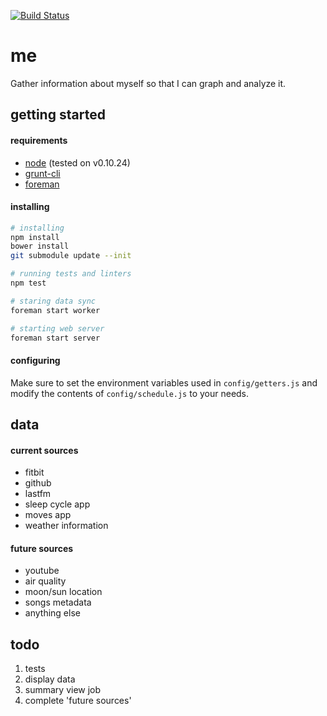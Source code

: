 [![Build Status](https://travis-ci.org/minond/me.svg?branch=master)](https://travis-ci.org/minond/me)

me
===

Gather information about myself so that I can graph and analyze it.

## getting started
#### requirements
* [node](http://nodejs.org/download/) (tested on v0.10.24)
* [grunt-cli](http://gruntjs.com/getting-started)
* [foreman](https://github.com/ddollar/foreman)

#### installing
```sh
# installing
npm install
bower install
git submodule update --init

# running tests and linters
npm test

# staring data sync
foreman start worker

# starting web server
foreman start server
```

#### configuring
Make sure to set the environment variables used in `config/getters.js` and
modify the contents of `config/schedule.js` to your needs.

## data
#### current sources
* fitbit
* github
* lastfm
* sleep cycle app
* moves app
* weather information

#### future sources
* youtube
* air quality
* moon/sun location
* songs metadata
* anything else

## todo
1. tests
2. display data
3. summary view job
4. complete 'future sources'
